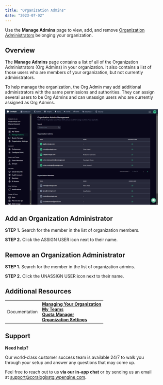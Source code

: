 ```yaml
---
title: "Organization Admins"
date: "2023-07-02"
---
```


Use the **Manage Admins** page to view, add, and remove [Organization Administrators](http://www.coralogixstg.wpengine.com/docs/managing-your-organization) belonging your organization.

## Overview

The **Manage Admins** page contains a list of all of the Organization Administrators (Org Admins) in your organization. It also contains a list of those users who are members of your organization, but not currently administrators.

To help manage the organization, the Org Admin may add additional administrators with the same permissions and authorities. They can assign several users to be Org Admins and can unassign users who are currently assigned as Org Admins.

![](images/Manage-Admins-Page-1024x638.png)

## Add an Organization Administrator

**STEP 1.** Search for the member in the list of organization members.

**STEP 2.** Click the ASSIGN USER icon next to their name.

## Remove an Organization Administrator

**STEP 1.** Search for the member in the list of organization admins.

**STEP 2.** Click the UNASSIGN USER icon next to their name.

## Additional Resources

<table><tbody><tr><td>Documentation</td><td><strong><a href="http://www.coralogixstg.wpengine.com/docs/managing-your-organization">Managing Your Organization</a><br><strong><a href="http://www.coralogixstg.wpengine.com/docs/managing-your-organization-my-teams">My Teams</a></strong><br><a href="http://www.coralogixstg.wpengine.com/docs/managing-your-organization-quota-manager">Quota Manager</a></strong><br><a href="http://www.coralogixstg.wpengine.com/docs/managing-your-organization-organization-settings"><strong>Organization Settings</strong></a></td></tr></tbody></table>

## Support

**Need help?**

Our world-class customer success team is available 24/7 to walk you through your setup and answer any questions that may come up.

Feel free to reach out to us **via our in-app chat** or by sending us an email at [support@coralogixstg.wpengine.com](mailto:support@coralogixstg.wpengine.com).
